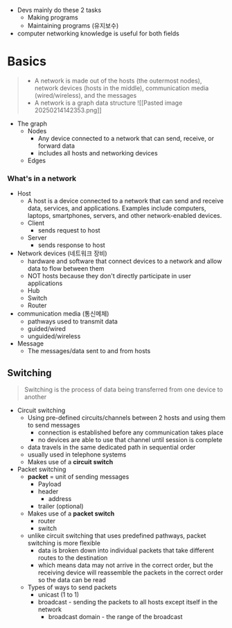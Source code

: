 - Devs mainly do these 2 tasks
	- Making programs
	- Maintaining programs (유지보수)
- computer networking knowledge is useful for both fields

# Basics
> - A network is made out of the hosts (the outermost nodes), network devices (hosts in the middle), communication media (wired/wireless), and the messages
> - A network is a graph data structure
	 ![[Pasted image 20250214142353.png]]
- The graph
	- Nodes
		- Any device connected to a network that can send, receive, or forward data
		- includes all hosts and networking devices
	- Edges

### What's in a network
- Host
	- A host is a device connected to a network that can send and receive data, services, and applications. Examples include computers, laptops, smartphones, servers, and other network-enabled devices.
	- Client
		- sends request to host
	- Server
		- sends response to host
- Network devices (네트워크 장비)
	- hardware and software that connect devices to a network and allow data to flow between them
	- NOT hosts because they don't directly participate in user applications
	- Hub
	- Switch
	- Router
- communication media (통신메체)
	- pathways used to transmit data
	- guided/wired
	- unguided/wireless
- Message
	- The messages/data sent to and from hosts

## Switching
> Switching is the process of data being transferred from one device to another
- Circuit switching
	- Using pre-defined circuits/channels between 2 hosts and using them to send messages
		- connection is established before any communication takes place
		- no devices are able to use that channel until session is complete
	- data travels in the same dedicated path in sequential order
	- usually used in telephone systems
	- Makes use of a **circuit switch**
- Packet switching
	- **packet** = unit of sending messages
		- Payload
		- header
			- address 
		- trailer (optional)
	- Makes use of a **packet switch**
		- router
		- switch
	- unlike circuit switching that uses predefined pathways, packet switching is more flexible
		- data is broken down into individual packets that take different routes to the destination 
		- which means data may not arrive in the correct order, but the receiving device  will reassemble the packets in the correct order so the data can be read
	- Types of ways to send packets
		- unicast (1 to 1)
		- broadcast - sending the packets to all hosts except itself in the network
			- broadcast domain - the range of the broadcast